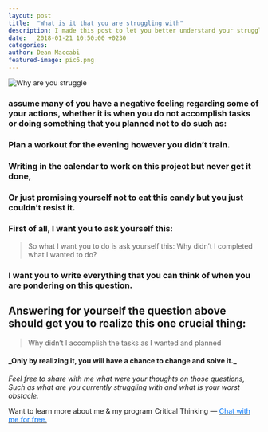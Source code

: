 ```yaml
---
layout: post
title:  "What is it that you are struggling with"
description: I made this post to let you better understand your struggles as well as the solutions for them.
date:   2018-01-21 10:50:00 +0230
categories:
author: Dean Maccabi
featured-image: pic6.png
---
```


![Why are you struggle]({{site.baseurl}}/images/pic6.png)

### assume many of you have a negative feeling regarding some of your actions, whether it is when you do not accomplish tasks or doing something that you planned not to do such as: 
### Plan a workout for the evening however you didn’t train.
### Writing in the calendar to work on this project but never get it done,
### Or just promising yourself not to eat this candy but you just couldn’t resist it.
### First of all, I want you to ask yourself this:

> So what I want you to do is ask yourself this: Why didn’t I completed what I wanted to do?

### I want you to write everything that you can think of when you are pondering on this question.

## Answering for yourself the question above should get you to realize this one crucial thing:

> Why didn’t I accomplish the tasks as I wanted and planned

<h4> _Only by realizing it, you will have a chance to change and solve it._ </h4>

_Feel free to share with me what were your thoughts on those questions,
Such as what are you currently struggling with and what is your worst obstacle._

Want to learn more about me & my program  Critical Thinking — <a class="drift-open-chat" href="javascript:void(0)"><font color="#0176FF">Chat with me for free.</font></a>
